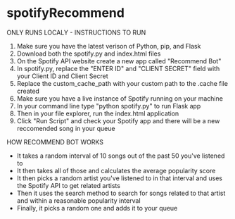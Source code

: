 # spotifyRecommend

ONLY RUNS LOCALY - INSTRUCTIONS TO RUN

1. Make sure you have the latest verison of Python, pip, and Flask
2. Download both the spotify.py and index.html files
3. On the Spotify API website create a new app called "Recommend Bot"
5. In spotify.py, replace the "ENTER ID" and "CLIENT SECRET" field with your Client ID and Client Secret
6. Replace the custom_cache_path with your custom path to the .cache file created
7. Make sure you have a live instance of Spotify running on your machine
8. In your command line type "python spotify.py" to run Flask app
9. Then in your file explorer, run the index.html application
10. Click "Run Script" and check your Spotify app and there will be a new reccomended song in your queue


HOW RECOMMEND BOT WORKS
- It takes a random interval of 10 songs out of the past 50 you've listened to
- It then takes all of those and calculates the average popularity score
- It then picks a random artist you've listened to in that interval and uses the Spotify API to get related artists
- Then it uses the search method to search for songs related to that artist and within a reasonable popularity interval
- Finally, it picks a random one and adds it to your queue
